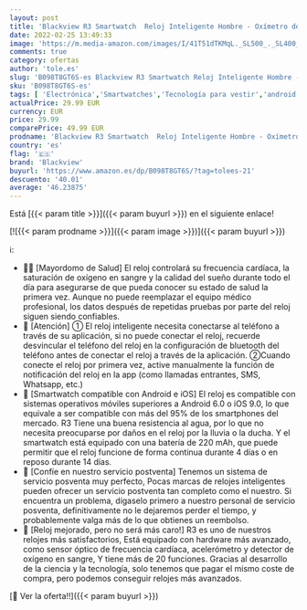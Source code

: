 ```yaml
---
layout: post
title: 'Blackview R3 Smartwatch  Reloj Inteligente Hombre - Oxímetro de Pulso  SpO2  | Esfera de Reloj de DIY | Pulsera Actividad Inteligente Caloría | Smartwatch Mujer para Android e iOS  Versión Mejorada '
date: 2022-02-25 13:49:33
image: 'https://m.media-amazon.com/images/I/41T51dTKMqL._SL500_._SL400_.jpg'
comments: true
category: ofertas
author: 'tole.es'
slug: 'B098T8GT6S-es Blackview R3 Smartwatch Reloj Inteligente Hombre -...'
sku: 'B098T8GT6S-es'
tags: [ 'Electrónica','Smartwatches','Tecnología para vestir','android','blackview', ]
actualPrice: 29.99 EUR
currency: EUR
price: 29.99
comparePrice: 49.99 EUR
prodname: 'Blackview R3 Smartwatch  Reloj Inteligente Hombre - Oxímetro de Pulso  SpO2  | Esfera de Reloj de DIY | Pulsera Actividad Inteligente Caloría | Smartwatch Mujer para Android e iOS  Versión Mejorada '
country: 'es'
flag: '🇪🇸'
brand: 'Blackview'
buyurl: 'https://www.amazon.es/dp/B098T8GT6S/?tag=tolees-21'
descuento: '40.01'
average: '46.23875'
---
```


Está [{{< param title >}}]({{< param buyurl >}}) en el siguiente enlace!

[![{{< param prodname >}}]({{< param image >}})]({{< param buyurl >}})

ℹ️:

- 👨‍⚕ [Mayordomo de Salud] El reloj controlará su frecuencia cardíaca, la saturación de oxígeno en sangre y la calidad del sueño durante todo el día para asegurarse de que pueda conocer su estado de salud la primera vez. Aunque no puede reemplazar el equipo médico profesional, los datos después de repetidas pruebas por parte del reloj siguen siendo confiables.
- 💟 [Atención] ① El reloj inteligente necesita conectarse al teléfono a través de su aplicación, si no puede conectar el reloj, recuerde desvincular el teléfono del reloj en la configuración de bluetooth del teléfono antes de conectar el reloj a través de la aplicación. ②Cuando conecte el reloj por primera vez, active manualmente la función de notificación del reloj en la app (como llamadas entrantes, SMS, Whatsapp, etc.)
- 📱 [Smartwatch compatible con Android e iOS] El reloj es compatible con sistemas operativos móviles superiores a Android 6.0 o iOS 9.0, lo que equivale a ser compatible con más del 95% de los smartphones del mercado. R3 Tiene una buena resistencia al agua, por lo que no necesita preocuparse por daños en el reloj por la lluvia o la ducha. Y el smartwatch está equipado con una batería de 220 mAh, que puede permitir que el reloj funcione de forma continua durante 4 días o en reposo durante 14 días.
- 💯 [Confíe en nuestro servicio postventa] Tenemos un sistema de servicio posventa muy perfecto, Pocas marcas de relojes inteligentes pueden ofrecer un servicio postventa tan completo como el nuestro. Si encuentra un problema, dígaselo primero a nuestro personal de servicio posventa, definitivamente no le dejaremos perder el tiempo, y probablemente valga más de lo que obtienes un reembolso.
- 💝 [Reloj mejorado, pero no será más caro!] R3 es uno de nuestros relojes más satisfactorios, Está equipado con hardware más avanzado, como sensor óptico de frecuencia cardíaca, acelerómetro y detector de oxígeno en sangre, Y tiene más de 20 funciones. Gracias al desarrollo de la ciencia y la tecnología, solo tenemos que pagar el mismo coste de compra, pero podemos conseguir relojes más avanzados.

[🛒 Ver la oferta!!]({{< param buyurl >}})
